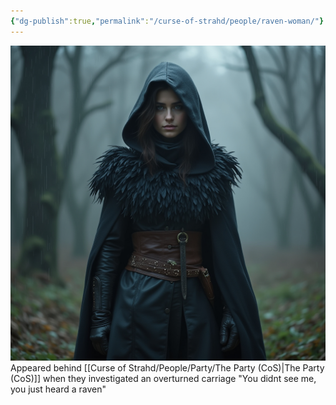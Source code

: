 ```yaml
---
{"dg-publish":true,"permalink":"/curse-of-strahd/people/raven-woman/"}
---
```


![RavenWoman.jpg|500](/img/user/Curse%20of%20Strahd/Images/RavenWoman.jpg)
Appeared behind [[Curse of Strahd/People/Party/The Party (CoS)\|The Party (CoS)]] when they investigated an overturned carriage
"You didnt see me, you just heard a raven"